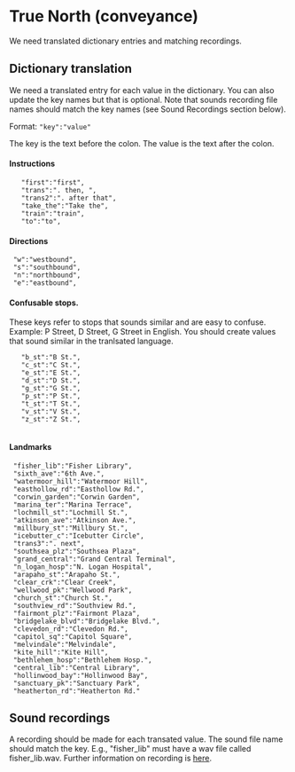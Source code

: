 # True North (conveyance)
We need translated dictionary entries and matching recordings.

## Dictionary translation
We need a translated entry for each value in the dictionary. You can also update the key names but that is optional. Note that sounds recording file names should match the key names (see Sound Recordings section below). 

Format:
```"key":"value"```

The key is the text before the colon. The value is the text after the colon.


#### Instructions
```   
   "first":"first",
   "trans":". then, ",
   "trans2":". after that",
   "take_the":"Take the",
   "train":"train",
   "to":"to",
  ```  
  
#### Directions
  ```   
   "w":"westbound",
   "s":"southbound",
   "n":"northbound",
   "e":"eastbound",
  ```  
 
#### Confusable stops. 
These keys refer to stops that sounds similar and are easy to confuse. Example: P Street, D Street, G Street in English. You should create values that sound similar in the tranlsated language. 
```
   "b_st":"B St.",
   "c_st":"C St.",
   "e_st":"E St.",
   "d_st":"D St.",
   "g_st":"G St.",
   "p_st":"P St.",
   "t_st":"T St.",
   "v_st":"V St.",
   "z_st":"Z St.",
   
```

#### Landmarks
  ```   
   "fisher_lib":"Fisher Library",
   "sixth_ave":"6th Ave.",
   "watermoor_hill":"Watermoor Hill",
   "easthollow_rd":"Easthollow Rd.",
   "corwin_garden":"Corwin Garden",
   "marina_ter":"Marina Terrace",
   "lochmill_st":"Lochmill St.",
   "atkinson_ave":"Atkinson Ave.",
   "millbury_st":"Millbury St.",
   "icebutter_c":"Icebutter Circle",
   "trans3":". next",
   "southsea_plz":"Southsea Plaza",
   "grand_central":"Grand Central Terminal",
   "n_logan_hosp":"N. Logan Hospital",
   "arapaho_st":"Arapaho St.",
   "clear_crk":"Clear Creek",
   "wellwood_pk":"Wellwood Park",
   "church_st":"Church St.",
   "southview_rd":"Southview Rd.",
   "fairmont_plz":"Fairmont Plaza",
   "bridgelake_blvd":"Bridgelake Blvd.",
   "clevedon_rd":"Clevedon Rd.",
   "capitol_sq":"Capitol Square",
   "melvindale":"Melvindale",
   "kite_hill":"Kite Hill",
   "bethlehem_hosp":"Bethlehem Hosp.",
   "central_lib":"Central Library",
   "hollinwood_bay":"Hollinwood Bay",
   "sanctuary_pk":"Sanctuary Park",
   "heatherton_rd":"Heatherton Rd."
```
## Sound recordings
  A recording should be made for each transated value. The sound file name should match the key.
  E.g., "fisher_lib" must have a wav file called fisher_lib.wav.
  Further information on recording is [here](recording_instr.md).
